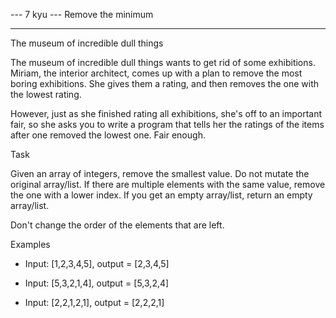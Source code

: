 --- 7 kyu --- Remove the minimum

------

The museum of incredible dull things

The museum of incredible dull things wants to get rid of some exhibitions. Miriam, the interior architect, comes up with a plan to remove the most boring exhibitions. She gives them a rating, and then removes the one with the lowest rating.

However, just as she finished rating all exhibitions, she's off to an important fair, so she asks you to write a program that tells her the ratings of the items after one removed the lowest one. Fair enough.

Task

Given an array of integers, remove the smallest value. Do not mutate the original array/list. If there are multiple elements with the same value, remove the one with a lower index. If you get an empty array/list, return an empty array/list.

Don't change the order of the elements that are left.

Examples

* Input: [1,2,3,4,5], output = [2,3,4,5]

* Input: [5,3,2,1,4], output = [5,3,2,4]

* Input: [2,2,1,2,1], output = [2,2,2,1]